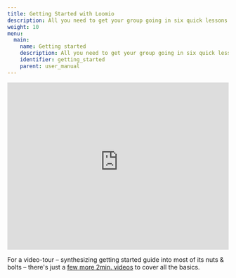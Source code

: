 ```yaml
---
title: Getting Started with Loomio
description: All you need to get your group going in six quick lessons.
weight: 10
menu:
  main:
    name: Getting started
    description: All you need to get your group going in six quick lessons.
    identifier: getting_started
    parent: user_manual
---
```


<iframe width="100%" height="380px" src="https://www.youtube-nocookie.com/embed/Zlzuqsunpxc" frameborder="0" allowfullscreen></iframe>

For a video-tour – synthesizing getting started guide into most of its nuts & bolts – there's just a [few more 2min. videos](/en/overview-and-how-tos) to cover all the basics.
